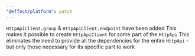 ```yaml
---
"@effect/platform": patch
---
```


`HttpApiClient.group` & `HttpApiClient.endpoint` have been added
This makes it possible to create `HttpApiClient` for some part of the `HttpApi`
This eliminates the need to provide all the dependencies for the entire `HttpApi` - but only those necessary for its specific part to work
